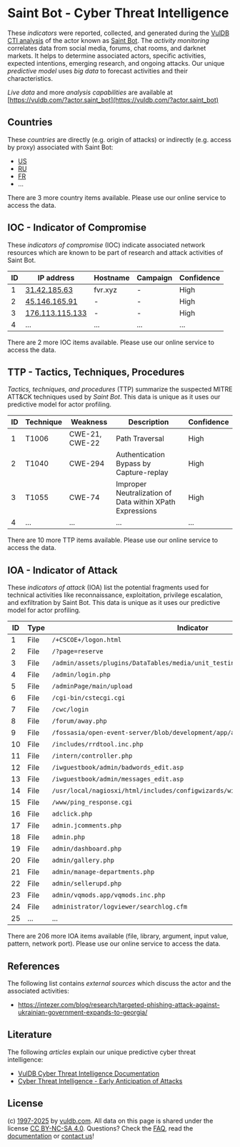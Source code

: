 # Saint Bot - Cyber Threat Intelligence

These _indicators_ were reported, collected, and generated during the [VulDB CTI analysis](https://vuldb.com/?kb.cti) of the actor known as [Saint Bot](https://vuldb.com/?actor.saint_bot). The _activity monitoring_ correlates data from social media, forums, chat rooms, and darknet markets. It helps to determine associated actors, specific activities, expected intentions, emerging research, and ongoing attacks. Our unique _predictive model_ uses _big data_ to forecast activities and their characteristics.

_Live data_ and more _analysis capabilities_ are available at [https://vuldb.com/?actor.saint_bot](https://vuldb.com/?actor.saint_bot)

## Countries

These _countries_ are directly (e.g. origin of attacks) or indirectly (e.g. access by proxy) associated with Saint Bot:

* [US](https://vuldb.com/?country.us)
* [RU](https://vuldb.com/?country.ru)
* [FR](https://vuldb.com/?country.fr)
* ...

There are 3 more country items available. Please use our online service to access the data.

## IOC - Indicator of Compromise

These _indicators of compromise_ (IOC) indicate associated network resources which are known to be part of research and attack activities of Saint Bot.

ID | IP address | Hostname | Campaign | Confidence
-- | ---------- | -------- | -------- | ----------
1 | [31.42.185.63](https://vuldb.com/?ip.31.42.185.63) | fvr.xyz | - | High
2 | [45.146.165.91](https://vuldb.com/?ip.45.146.165.91) | - | - | High
3 | [176.113.115.133](https://vuldb.com/?ip.176.113.115.133) | - | - | High
4 | ... | ... | ... | ...

There are 2 more IOC items available. Please use our online service to access the data.

## TTP - Tactics, Techniques, Procedures

_Tactics, techniques, and procedures_ (TTP) summarize the suspected MITRE ATT&CK techniques used by _Saint Bot_. This data is unique as it uses our predictive model for actor profiling.

ID | Technique | Weakness | Description | Confidence
-- | --------- | -------- | ----------- | ----------
1 | T1006 | CWE-21, CWE-22 | Path Traversal | High
2 | T1040 | CWE-294 | Authentication Bypass by Capture-replay | High
3 | T1055 | CWE-74 | Improper Neutralization of Data within XPath Expressions | High
4 | ... | ... | ... | ...

There are 10 more TTP items available. Please use our online service to access the data.

## IOA - Indicator of Attack

These _indicators of attack_ (IOA) list the potential fragments used for technical activities like reconnaissance, exploitation, privilege escalation, and exfiltration by Saint Bot. This data is unique as it uses our predictive model for actor profiling.

ID | Type | Indicator | Confidence
-- | ---- | --------- | ----------
1 | File | `/+CSCOE+/logon.html` | High
2 | File | `/?page=reserve` | High
3 | File | `/admin/assets/plugins/DataTables/media/unit_testing/templates/two_tables.php` | High
4 | File | `/admin/login.php` | High
5 | File | `/adminPage/main/upload` | High
6 | File | `/cgi-bin/cstecgi.cgi` | High
7 | File | `/cwc/login` | Medium
8 | File | `/forum/away.php` | High
9 | File | `/fossasia/open-event-server/blob/development/app/api/helpers/mail.py` | High
10 | File | `/includes/rrdtool.inc.php` | High
11 | File | `/intern/controller.php` | High
12 | File | `/iwguestbook/admin/badwords_edit.asp` | High
13 | File | `/iwguestbook/admin/messages_edit.asp` | High
14 | File | `/usr/local/nagiosxi/html/includes/configwizards/windowswmi/windowswmi.inc.php` | High
15 | File | `/www/ping_response.cgi` | High
16 | File | `adclick.php` | Medium
17 | File | `admin.jcomments.php` | High
18 | File | `admin.php` | Medium
19 | File | `admin/dashboard.php` | High
20 | File | `admin/gallery.php` | High
21 | File | `admin/manage-departments.php` | High
22 | File | `admin/sellerupd.php` | High
23 | File | `admin/vqmods.app/vqmods.inc.php` | High
24 | File | `administrator/logviewer/searchlog.cfm` | High
25 | ... | ... | ...

There are 206 more IOA items available (file, library, argument, input value, pattern, network port). Please use our online service to access the data.

## References

The following list contains _external sources_ which discuss the actor and the associated activities:

* https://intezer.com/blog/research/targeted-phishing-attack-against-ukrainian-government-expands-to-georgia/

## Literature

The following _articles_ explain our unique predictive cyber threat intelligence:

* [VulDB Cyber Threat Intelligence Documentation](https://vuldb.com/?kb.cti)
* [Cyber Threat Intelligence - Early Anticipation of Attacks](https://www.scip.ch/en/?labs.20201022)

## License

(c) [1997-2025](https://vuldb.com/?kb.changelog) by [vuldb.com](https://vuldb.com/?kb.about). All data on this page is shared under the license [CC BY-NC-SA 4.0](https://creativecommons.org/licenses/by-nc-sa/4.0/). Questions? Check the [FAQ](https://vuldb.com/?kb.faq), read the [documentation](https://vuldb.com/?kb) or [contact us](https://vuldb.com/?contact)!
